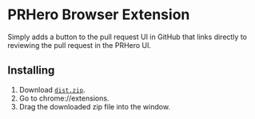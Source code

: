 # PRHero Browser Extension

Simply adds a button to the pull request UI in GitHub that links directly to
reviewing the pull request in the PRHero UI.

## Installing

1. Download [`dist.zip`](dist.zip).
1. Go to chrome://extensions.
1. Drag the downloaded zip file into the window.
